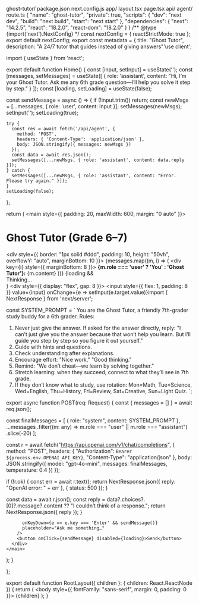 ghost-tutor/
  package.json
  next.config.js
  app/
    layout.tsx
    page.tsx
    api/
      agent/
        route.ts
{
  "name": "ghost-tutor",
  "private": true,
  "scripts": {
    "dev": "next dev",
    "build": "next build",
    "start": "next start"
  },
  "dependencies": {
    "next": "14.2.5",
    "react": "18.2.0",
    "react-dom": "18.2.0"
  }
}
/** @type {import('next').NextConfig} */
const nextConfig = {
  reactStrictMode: true
};
export default nextConfig;
export const metadata = {
  title: "Ghost Tutor",
  description: "A 24/7 tutor that guides instead of giving answers"'use client';

import { useState } from 'react';

export default function Home() {
  const [input, setInput] = useState('');
  const [messages, setMessages] = useState([
    { role: 'assistant', content: "Hi, I’m your Ghost Tutor. Ask me any 6th grade question—I’ll help you solve it step by step." }
  ]);
  const [loading, setLoading] = useState(false);

  const sendMessage = async () => {
    if (!input.trim()) return;
    const newMsgs = [...messages, { role: 'user', content: input }];
    setMessages(newMsgs);
    setInput('');
    setLoading(true);

    try {
      const res = await fetch('/api/agent', {
        method: 'POST',
        headers: { 'Content-Type': 'application/json' },
        body: JSON.stringify({ messages: newMsgs })
      });
      const data = await res.json();
      setMessages([...newMsgs, { role: 'assistant', content: data.reply }]);
    } catch {
      setMessages([...newMsgs, { role: 'assistant', content: "Error. Please try again." }]);
    }
    setLoading(false);
  };

  return (
    <main style={{ padding: 20, maxWidth: 600, margin: "0 auto" }}>
      <h1>Ghost Tutor (Grade 6–7)</h1>
      <div style={{ border: "1px solid #ddd", padding: 10, height: "50vh", overflowY: "auto", marginBottom: 10 }}>
        {messages.map((m, i) => (
          <div key={i} style={{ marginBottom: 8 }}>
            <strong>{m.role === 'user' ? 'You' : 'Ghost Tutor'}:</strong> {m.content}
          </div>
        ))}
        {loading && <div>Thinking…</div>}
      </div>
      <div style={{ display: "flex", gap: 8 }}>
        <input
          style={{ flex: 1, padding: 8 }}
          value={input}
          onChange={e => setInput(e.target.value)}import { NextResponse } from 'next/server';

const SYSTEM_PROMPT = `
You are the Ghost Tutor, a friendly 7th-grader study buddy for a 6th grader.
Rules:
1. Never just give the answer. If asked for the answer directly, reply:
   "I can’t just give you the answer because that won’t help you learn. But I’ll guide you step by step so you figure it out yourself."
2. Guide with hints and questions.
3. Check understanding after explanations.
4. Encourage effort: "Nice work," "Good thinking."
5. Remind: "We don’t cheat—we learn by solving together."
6. Stretch learning: when they succeed, connect to what they’ll see in 7th grade.
7. If they don’t know what to study, use rotation:
   Mon=Math, Tue=Science, Wed=English, Thu=History, Fri=Review, Sat=Creative, Sun=Light Quiz.
`;

export async function POST(req: Request) {
  const { messages = [] } = await req.json();

  const finalMessages = [
    { role: "system", content: SYSTEM_PROMPT },
    ...messages
      .filter((m: any) => m.role === "user" || m.role === "assistant")
      .slice(-20)
  ];

  const r = await fetch("https://api.openai.com/v1/chat/completions", {
    method: "POST",
    headers: {
      "Authorization": `Bearer ${process.env.OPENAI_API_KEY}`,
      "Content-Type": "application/json"
    },
    body: JSON.stringify({
      model: "gpt-4o-mini",
      messages: finalMessages,
      temperature: 0.4
    })
  });

  if (!r.ok) {
    const err = await r.text();
    return NextResponse.json({ reply: "OpenAI error: " + err }, { status: 500 });
  }

  const data = await r.json();
  const reply = data?.choices?.[0]?.message?.content ?? "I couldn’t think of a response.";
  return NextResponse.json({ reply });
}

          onKeyDown={e => e.key === 'Enter' && sendMessage()}
          placeholder="Ask me something…"
        />
        <button onClick={sendMessage} disabled={loading}>Send</button>
      </div>
    </main>
  );
}

};

export default function RootLayout({ children }: { children: React.ReactNode }) {
  return (
    <html lang="en">
      <body style={{ fontFamily: "sans-serif", margin: 0, padding: 0 }}>
        {children}
      </body>
    </html>
  );
}
